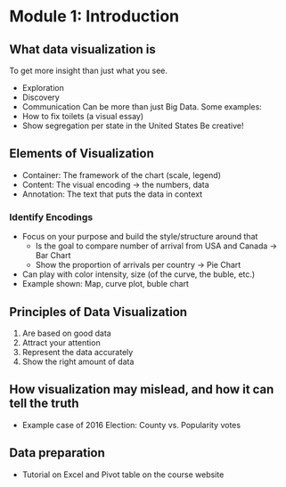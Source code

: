 # Module 1: Introduction

## What data visualization is
To get more insight than just what you see.
- Exploration
- Discovery
- Communication
Can be more than just Big Data. Some examples:
- How to fix toilets (a visual essay)
- Show segregation per state in the United States
Be creative!

## Elements of Visualization
- Container: The framework of the chart (scale, legend)
- Content: The visual encoding -> the numbers, data
- Annotation: The text that puts the data in context

### Identify Encodings
- Focus on your purpose and build the style/structure around that
	- Is the goal to compare number of arrival from USA and Canada -> Bar Chart
	- Show the proportion of arrivals per country -> Pie Chart
- Can play with color intensity, size (of the curve, the buble, etc.)
- Example shown: Map, curve plot, buble chart

## Principles of Data Visualization
1. Are based on good data
2. Attract your attention
3. Represent the data accurately
4. Show the right amount of data

## How visualization may mislead, and how it can tell the truth
- Example case of 2016 Election: County vs. Popularity votes

## Data preparation
- Tutorial on Excel and Pivot table on the course website
